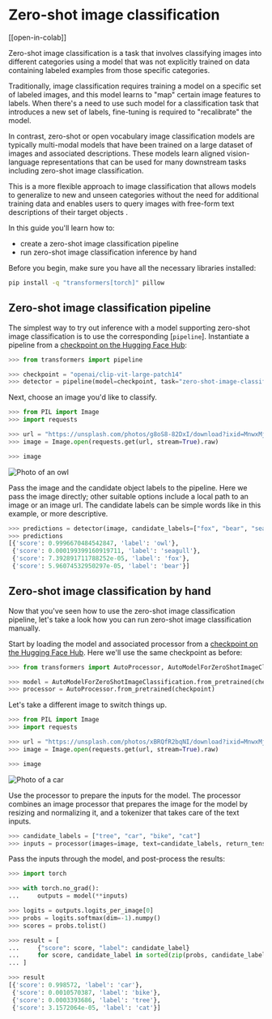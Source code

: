 <!--Copyright 2023 The HuggingFace Team. All rights reserved.

Licensed under the Apache License, Version 2.0 (the "License"); you may not use this file except in compliance with
the License. You may obtain a copy of the License at

http://www.apache.org/licenses/LICENSE-2.0

Unless required by applicable law or agreed to in writing, software distributed under the License is distributed on
an "AS IS" BASIS, WITHOUT WARRANTIES OR CONDITIONS OF ANY KIND, either express or implied. See the License for the
specific language governing permissions and limitations under the License.

⚠️ Note that this file is in Markdown but contain specific syntax for our doc-builder (similar to MDX) that may not be
rendered properly in your Markdown viewer.

-->

# Zero-shot image classification

[[open-in-colab]]

Zero-shot image classification is a task that involves classifying images into different categories using a model that was
not explicitly trained on data containing labeled examples from those specific categories.

Traditionally, image classification requires training a model on a specific set of labeled images, and this model learns to
"map" certain image features to labels. When there's a need to use such model for a classification task that introduces a
new set of labels, fine-tuning is required to "recalibrate" the model.

In contrast, zero-shot or open vocabulary image classification models are typically multi-modal models that have been trained on a large
dataset of images and associated descriptions. These models learn aligned vision-language representations that can be used for many downstream tasks including zero-shot image classification.

This is a more flexible approach to image classification that allows models to generalize to new and unseen categories
without the need for additional training data and enables users to query images with free-form text descriptions of their target objects .

In this guide you'll learn how to:

* create a zero-shot image classification pipeline
* run zero-shot image classification inference by hand

Before you begin, make sure you have all the necessary libraries installed:

```bash
pip install -q "transformers[torch]" pillow
```

## Zero-shot image classification pipeline

The simplest way to try out inference with a model supporting zero-shot image classification is to use the corresponding [`pipeline`].
Instantiate a pipeline from a [checkpoint on the Hugging Face Hub](https://huggingface.co/models?pipeline_tag=zero-shot-image-classification&sort=downloads):

```python
>>> from transformers import pipeline

>>> checkpoint = "openai/clip-vit-large-patch14"
>>> detector = pipeline(model=checkpoint, task="zero-shot-image-classification")
```

Next, choose an image you'd like to classify.

```py
>>> from PIL import Image
>>> import requests

>>> url = "https://unsplash.com/photos/g8oS8-82DxI/download?ixid=MnwxMjA3fDB8MXx0b3BpY3x8SnBnNktpZGwtSGt8fHx8fDJ8fDE2NzgxMDYwODc&force=true&w=640"
>>> image = Image.open(requests.get(url, stream=True).raw)

>>> image
```

<div class="flex justify-center">
     <img src="https://huggingface.co/datasets/huggingface/documentation-images/resolve/main/transformers/tasks/owl.jpg" alt="Photo of an owl"/>
</div>

Pass the image and the candidate object labels to the pipeline. Here we pass the image directly; other suitable options
include a local path to an image or an image url.
The candidate labels can be simple words like in this example, or more descriptive.

```py
>>> predictions = detector(image, candidate_labels=["fox", "bear", "seagull", "owl"])
>>> predictions
[{'score': 0.9996670484542847, 'label': 'owl'},
 {'score': 0.000199399160919711, 'label': 'seagull'},
 {'score': 7.392891711788252e-05, 'label': 'fox'},
 {'score': 5.96074532950297e-05, 'label': 'bear'}]
```

## Zero-shot image classification by hand

Now that you've seen how to use the zero-shot image classification pipeline, let's take a look how you can run zero-shot
image classification manually.

Start by loading the model and associated processor from a [checkpoint on the Hugging Face Hub](https://huggingface.co/models?pipeline_tag=zero-shot-image-classification&sort=downloads).
Here we'll use the same checkpoint as before:

```py
>>> from transformers import AutoProcessor, AutoModelForZeroShotImageClassification

>>> model = AutoModelForZeroShotImageClassification.from_pretrained(checkpoint)
>>> processor = AutoProcessor.from_pretrained(checkpoint)
```

Let's take a different image to switch things up.

```py
>>> from PIL import Image
>>> import requests

>>> url = "https://unsplash.com/photos/xBRQfR2bqNI/download?ixid=MnwxMjA3fDB8MXxhbGx8fHx8fHx8fHwxNjc4Mzg4ODEx&force=true&w=640"
>>> image = Image.open(requests.get(url, stream=True).raw)

>>> image
```

<div class="flex justify-center">
     <img src="https://huggingface.co/datasets/huggingface/documentation-images/resolve/main/transformers/tasks/car.jpg" alt="Photo of a car"/>
</div>

Use the processor to prepare the inputs for the model. The processor combines an image processor that prepares the
image for the model by resizing and normalizing it, and a tokenizer that takes care of the text inputs.

```py
>>> candidate_labels = ["tree", "car", "bike", "cat"]
>>> inputs = processor(images=image, text=candidate_labels, return_tensors="pt", padding=True)
```

Pass the inputs through the model, and post-process the results:

```py
>>> import torch

>>> with torch.no_grad():
...     outputs = model(**inputs)

>>> logits = outputs.logits_per_image[0]
>>> probs = logits.softmax(dim=-1).numpy()
>>> scores = probs.tolist()

>>> result = [
...     {"score": score, "label": candidate_label}
...     for score, candidate_label in sorted(zip(probs, candidate_labels), key=lambda x: -x[0])
... ]

>>> result
[{'score': 0.998572, 'label': 'car'},
 {'score': 0.0010570387, 'label': 'bike'},
 {'score': 0.0003393686, 'label': 'tree'},
 {'score': 3.1572064e-05, 'label': 'cat'}]
```